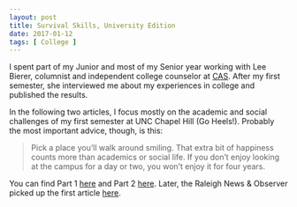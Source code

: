 ```yaml
---
layout: post
title: Survival Skills, University Edition
date: 2017-01-12
tags: [ College ]
---
```


I spent part of my Junior and most of my Senior year working with Lee Bierer,
columnist and independent college counselor at [CAS][cas]. After my first
semester, she interviewed me about my experiences in college and published the
results.

In the following two articles, I focus mostly on the academic and social
challenges of my first semester at UNC Chapel Hill (Go Heels!). Probably the
most important advice, though, is this:

> Pick a place you’ll walk around smiling. That extra bit of happiness counts
> more than academics or social life. If you don’t enjoy looking at the campus
> for a day or two, you won’t enjoy it for four years.

You can find Part 1 [here][part_1] and Part 2 [here][part_2]. Later, the
Raleigh News & Observer picked up the first article [here][raleigh].

[cas]: http://collegeadmissionsstrategies.com
[part_1]: http://www.carolinacollegebound.com/2017/01/03/a-chapel-hill-freshman-reflects-back-on-his-first-semester/
[part_2]: http://www.carolinacollegebound.com/2017/01/09/a-charlotte-ardrey-kell-grad-shares-more-college-survival-skills/?CID=10487377&BSD_SID=28022
[raleigh]: http://www.collegetownnc.com/unc-freshman-first-semester-advice/

